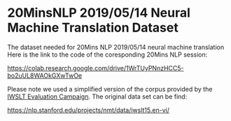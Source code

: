 # 20MinsNLP 2019/05/14 Neural Machine Translation Dataset
The dataset needed for 20Mins NLP 2019/05/14 neural machine translation
Here is the link to the code of the coresponding 20Mins NLP session:

https://colab.research.google.com/drive/1WrTUyPNnzHCC5-bo2uUL8WAOkGXwTwOe

Please note we used a simplified version of the corpus provided by the [IWSLT Evaluation Campaign](https://sites.google.com/site/iwsltevaluation2015/). The original data set can be find:

https://nlp.stanford.edu/projects/nmt/data/iwslt15.en-vi/
